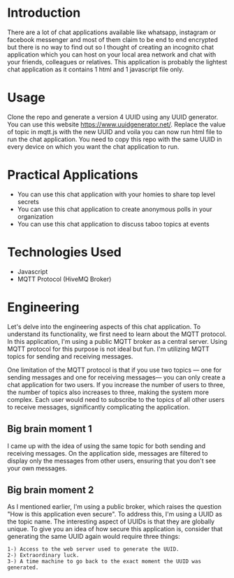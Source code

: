 # Introduction

There are a lot of chat applications available like whatsapp, instagram or facebook messenger and most of them claim to be end to end encrypted but there is no way to find out so I thought of creating an incognito chat application which you can host on your local area network and chat with your friends, colleagues or relatives. This application is probably the lightest chat application as it contains 1 html and 1 javascript file only.


# Usage

Clone the repo and generate a version 4 UUID using any UUID generator. You can use this website https://www.uuidgenerator.net/. Replace the value of topic in mqtt.js with the new UUID and voila you can now run html file to run the chat application. You need to copy this repo with the same UUID in every device on which you want the chat application to run.


# Practical Applications

- You can use this chat application with your homies to share top level secrets
- You can use this chat application to create anonymous polls in your organization
- You can use this chat application to discuss taboo topics at events

# Technologies Used

- Javascript
- MQTT Protocol (HiveMQ Broker)


# Engineering

Let's delve into the engineering aspects of this chat application. To understand its functionality, we first need to learn about the MQTT protocol. In this application, I'm using a public MQTT broker as a central server. Using MQTT protocol for this purpose is not ideal but fun. I'm utilizing MQTT topics for sending and receiving messages.

One limitation of the MQTT protocol is that if you use two topics — one for sending messages and one for receiving messages— you can only create a chat application for two users. If you increase the number of users to three, the number of topics also increases to three, making the system more complex. Each user would need to subscribe to the topics of all other users to receive messages, significantly complicating the application. 

## Big brain moment 1
I came up with the idea of using the same topic for both sending and receiving messages. On the application side, messages are filtered to display only the messages from other users, ensuring that you don't see your own messages.

## Big brain moment 2
As I mentioned earlier, I'm using a public broker, which raises the question "How is this application even secure". To address this, I'm using a UUID as the topic name. The interesting aspect of UUIDs is that they are globally unique. To give you an idea of how secure this application is, consider that generating the same UUID again would require three things:

    1-) Access to the web server used to generate the UUID.
    2-) Extraordinary luck.
    3-) A time machine to go back to the exact moment the UUID was generated.
